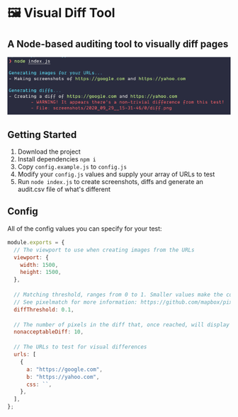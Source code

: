 # 🖼  Visual Diff Tool

## A Node-based auditing tool to visually diff pages

<img src="example.png" alt="An example of the visual diff tool in action">

## Getting Started
1. Download the project
2. Install dependencies `npm i`
3. Copy `config.example.js` to `config.js`
4. Modify your `config.js` values and supply your array of URLs to test
5. Run `node index.js` to create screenshots, diffs and generate an audit.csv file of what's different

## Config

All of the config values you can specify for your test:
```js
module.exports = {
  // The viewport to use when creating images from the URLs
  viewport: {
    width: 1500,
    height: 1500,
  },

  // Matching threshold, ranges from 0 to 1. Smaller values make the comparison more sensitive. 0.1 by default.
  // See pixelmatch for more information: https://github.com/mapbox/pixelmatch#api
  diffThreshold: 0.1,

  // The number of pixels in the diff that, once reached, will display a warning in the console during the testing
  nonacceptableDiff: 10,

  // The URLs to test for visual differences
  urls: [
    {
      a: "https://google.com",
      b: "https://yahoo.com",
      css: ``,
    },
  ],
};

```
